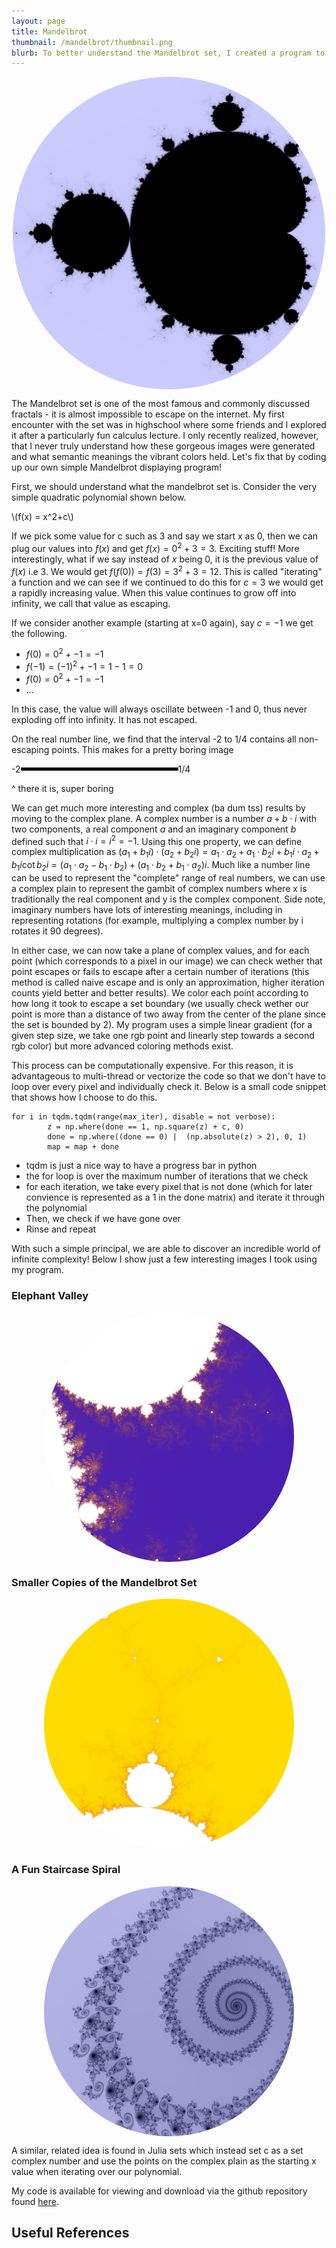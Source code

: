 ```yaml
---
layout: page
title: Mandelbrot
thumbnail: /mandelbrot/thumbnail.png
blurb: To better understand the Mandelbrot set, I created a program to .
---
```

<style>
.round {
    border-radius: 50%;
    display: block;
    margin-left: auto;
    margin-right: auto;
}

.box{
    display: flex;  
    align-items: center;  
}
.boring{
    width: 50%;
    background: black;
    height:5px;
}


</style>

<img class="round" src="./mandelbrot/overview.png" width=500>

The Mandelbrot set is one of the most famous and commonly discussed fractals - it is almost impossible to escape on the internet. My first encounter with the set was in highschool where some friends and I explored it after a particularly fun calculus lecture. I only recently realized, however, that I never truly understand how these gorgeous images were generated and what semantic meanings the vibrant colors held. Let's fix that by coding up our own simple Mandelbrot displaying program!

First, we should understand what the mandelbrot set is. Consider the very simple quadratic polynomial shown below.

\\(f(x) = x^2+c\\)

If we pick some value for c such as 3 and say we start x as 0, then we can plug our values into $f(x)$ and get $f(x) = 0^2 + 3 = 3$. Exciting stuff! More interestingly, what if we say instead of $x$ being 0, it is the previous value of $f(x)$ i.e 3. We would get $f(f(0)) = f(3) = 3^2 + 3 = 12$. This is called "iterating" a function and we can see if we continued to do this for $c = 3$ we would get a rapidly increasing value. When this value continues to grow off into infinity, we call that value as escaping. 

If we consider another example (starting at x=0 again), say $c = -1$ we get the following.

* $f(0) = 0^2 + -1 = -1$
* $f(-1) = (-1)^2 + -1 = 1 - 1 = 0$
* $f(0) = 0^2 + -1 = -1$
* ...   

In this case, the value will always oscillate between -1 and 0, thus never exploding off into infinity. It has not escaped. 

On the real number line, we find that the interval -2 to 1/4 contains all non-escaping points. This makes for a pretty boring image

<div class="box">
-2   <div class="boring"></div>   1/4
</div>


^ there it is, super boring 

We can get much more interesting and complex (ba dum tss) results by moving to the complex plane. A complex number is a number $a + b \cdot i$ with two components, a real component $a$ and an imaginary component $b$ defined such that $i \cdot i = i^2 =  -1$. Using this one property, we can define complex multiplication as $(a_1+b_1i) \cdot (a_2 + b_2i) = a_1 \cdot a_2 + a_1 \cdot b_2 i + b_1i \cdot a_2 + b_1i \cot b_2i = (a_1 \cdot a_2 - b_1 \cdot b_2) + (a_1 \cdot b_2 + b_1 \cdot a_2)i$. Much like a number line can be used to represent the "complete" range of real numbers, we can use a complex plain to represent the gambit of complex numbers where x is traditionally the real component and y is the complex component. Side note, imaginary numbers have lots of interesting meanings, including in representing rotations (for example, multiplying a complex number by i rotates it 90 degrees).

In either case, we can now take a plane of complex values, and for each point (which corresponds to a pixel in our image) we can check wether that point escapes or fails to escape after a certain number of iterations (this method is called naive escape and is only an approximation, higher iteration counts yield better and better results). We color each point according to how long it took to escape a set boundary (we usually check wether our point is more than a distance of two away from the center of the plane since the set is bounded by 2). My program uses a simple linear gradient (for a given step size, we take one rgb point and linearly step towards a second rgb color) but more advanced coloring methods exist.

This process can be computationally expensive. For this reason, it is advantageous to multi-thread or vectorize the code so that we don't have to loop over every pixel and individually check it. Below is a small code snippet that shows how I choose to do this. 


````
for i in tqdm.tqdm(range(max_iter), disable = not verbose):
        z = np.where(done == 1, np.square(z) + c, 0)  
        done = np.where((done == 0) |  (np.absolute(z) > 2), 0, 1)
        map = map + done 
````

* tqdm is just a nice way to have a progress bar in python
* the for loop is over the maximum number of iterations that we check
* for each iteration, we take every pixel that is not done (which for later convience is represented as a 1 in the done matrix) and iterate it through the polynomial 
* Then, we check if we have gone over
* Rinse and repeat

With such a simple principal, we are able to discover an incredible world of infinite complexity! Below I show just a few interesting images I took using my program. 

### Elephant Valley 

<img class="round" src="./mandelbrot/valley.png" width=400>

### Smaller Copies of the Mandelbrot Set
<img class="round" src="./mandelbrot/baby.png" width=400>

### A Fun Staircase Spiral
<img class="round" src="./mandelbrot/coolspiral.png" width=400>

A similar, related idea is found in Julia sets which instead set c as a set complex number and use the points on the complex plain as the starting x value when iterating over our polynomial.


My code is available for viewing and download via the github repository found [here](https://github.com/AlexSosnkowski/mandelbrot).

## Useful References

